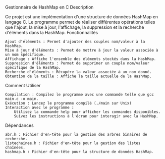 Gestionnaire de HashMap en C
Description

Ce projet est une implémentation d'une structure de données HashMap en langage C. Le programme permet de réaliser différentes opérations telles que l'ajout, la mise à jour, l'affichage, la suppression et la recherche d'éléments dans la HashMap.
Fonctionnalités

    Ajout d'éléments : Permet d'ajouter des couples nom/valeur à la HashMap.
    Mise à jour d'éléments : Permet de mettre à jour la valeur associée à un nom spécifique.
    Affichage : Affiche l'ensemble des éléments stockés dans la HashMap.
    Suppression d'éléments : Permet de supprimer un couple nom/valeur spécifique de la HashMap.
    Recherche d'éléments : Récupère la valeur associée à un nom donné.
    Obtention de la taille : Affiche la taille actuelle de la HashMap.

Comment Utiliser

    Compilation : Compilez le programme avec une commande telle que gcc main.c -o main.
    Exécution : Lancez le programme compilé (./main sur Unix)
    Interaction avec le programme :
        Utilisez la commande help pour afficher les commandes disponibles.
        Suivez les instructions à l'écran pour interagir avec la HashMap.

Dépendances

    abr.h : Fichier d'en-tête pour la gestion des arbres binaires de recherche.
    listechainee.h : Fichier d'en-tête pour la gestion des listes chaînées.
    hashmap.h : Fichier d'en-tête pour la structure de données HashMap.
